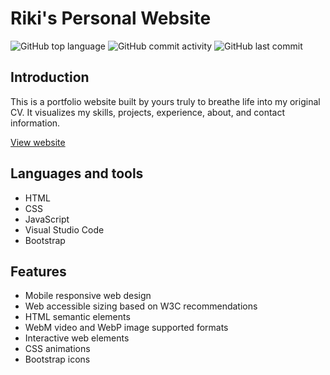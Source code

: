 <h1>Riki's Personal Website</h1>
<div>
    <img alt="GitHub top language" src="https://img.shields.io/github/languages/top/riku737/portfolio">
    <img alt="GitHub commit activity" src="https://img.shields.io/github/commit-activity/t/riku737/portfolio">
    <img alt="GitHub last commit" src="https://img.shields.io/github/last-commit/riku737/portfolio">
</div>
<h2>Introduction</h2>
<p>This is a portfolio website built by yours truly to breathe life into my original CV. It visualizes my skills, projects, experience, about, and contact information.</p>
<a href="https://riku737.github.io/" target="_blank">View website</a>
<h2>Languages and tools</h2>
<ul>
    <li>HTML</li>
    <li>CSS</li>
    <li>JavaScript</li>
    <li>Visual Studio Code</li>
    <li>Bootstrap</li>
</ul>
<h2>Features</h2>
<ul>
    <li>Mobile responsive web design</li>
    <li>Web accessible sizing based on W3C recommendations</li>
    <li>HTML semantic elements</li>
    <li>WebM video and WebP image supported formats</li>
    <li>Interactive web elements</li>
    <li>CSS animations</li>
    <li>Bootstrap icons</li>
</ul>

